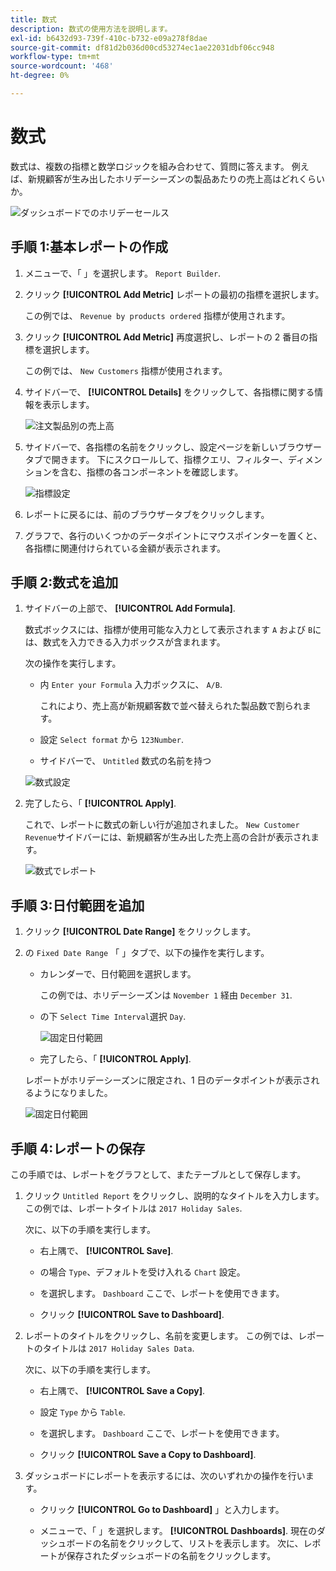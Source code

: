 ```yaml
---
title: 数式
description: 数式の使用方法を説明します。
exl-id: b6432d93-739f-410c-b732-e09a278f8dae
source-git-commit: df81d2b036d00cd53274ec1ae22031dbf06cc948
workflow-type: tm+mt
source-wordcount: '468'
ht-degree: 0%

---
```


# 数式

数式は、複数の指標と数学ロジックを組み合わせて、質問に答えます。 例えば、新規顧客が生み出したホリデーシーズンの製品あたりの売上高はどれくらいか。

![ダッシュボードでのホリデーセールス](../../assets/magento-bi-report-builder-revenue-by-products-formula-report-holiday-sales-dashboard.png)

## 手順 1:基本レポートの作成

1. メニューで、「 」を選択します。 `Report Builder`.

1. クリック **[!UICONTROL Add Metric]** レポートの最初の指標を選択します。

   この例では、 `Revenue by products ordered` 指標が使用されます。

1. クリック **[!UICONTROL Add Metric]** 再度選択し、レポートの 2 番目の指標を選択します。

   この例では、 `New Customers` 指標が使用されます。

1. サイドバーで、 **[!UICONTROL Details]** をクリックして、各指標に関する情報を表示します。

   ![注文製品別の売上高](../../assets/magento-bi-report-builder-revenue-by-products.png)

1. サイドバーで、各指標の名前をクリックし、設定ページを新しいブラウザータブで開きます。 下にスクロールして、指標クエリ、フィルター、ディメンションを含む、指標の各コンポーネントを確認します。

   ![指標設定](../../assets/magento-bi-report-builder-revenue-by-products-metric-detail.png)

1. レポートに戻るには、前のブラウザータブをクリックします。

1. グラフで、各行のいくつかのデータポイントにマウスポインターを置くと、各指標に関連付けられている金額が表示されます。

## 手順 2:数式を追加

1. サイドバーの上部で、 **[!UICONTROL Add Formula]**.

   数式ボックスには、指標が使用可能な入力として表示されます `A` および `B`には、数式を入力できる入力ボックスが含まれます。

   次の操作を実行します。

   * 内 `Enter your Formula` 入力ボックスに、 `A/B`.

      これにより、売上高が新規顧客数で並べ替えられた製品数で割られます。

   * 設定 `Select format` から `123Number`.

   * サイドバーで、 `Untitled` 数式の名前を持つ

   ![数式設定](../../assets/magento-bi-report-builder-revenue-by-products-add-formula-detail.png)

1. 完了したら、「 **[!UICONTROL Apply]**.

   これで、レポートに数式の新しい行が追加されました。 `New Customer Revenue`サイドバーには、新規顧客が生み出した売上高の合計が表示されます。

   ![数式でレポート](../../assets/magento-bi-report-builder-revenue-by-products-formula-report.png)

## 手順 3:日付範囲を追加

1. クリック **[!UICONTROL Date Range]** をクリックします。

1. の `Fixed Date Range` 「 」タブで、以下の操作を実行します。

   * カレンダーで、日付範囲を選択します。

      この例では、ホリデーシーズンは `November 1` 経由 `December 31`.

   * の下 `Select Time Interval`選択 `Day`.

      ![固定日付範囲](../../assets/magento-bi-report-builder-revenue-by-products-formula-report-fixed-date-range.png)

   * 完了したら、「 **[!UICONTROL Apply]**.

   レポートがホリデーシーズンに限定され、1 日のデータポイントが表示されるようになりました。

   ![固定日付範囲](../../assets/magento-bi-report-builder-revenue-by-products-formula-report-fixed-date-range-report.png)

## 手順 4:レポートの保存

この手順では、レポートをグラフとして、またテーブルとして保存します。

1. クリック `Untitled Report` をクリックし、説明的なタイトルを入力します。 この例では、レポートタイトルは `2017 Holiday Sales`.

   次に、以下の手順を実行します。

   * 右上隅で、 **[!UICONTROL Save]**.

   * の場合 `Type`、デフォルトを受け入れる `Chart` 設定。

   * を選択します。 `Dashboard` ここで、レポートを使用できます。

   * クリック **[!UICONTROL Save to Dashboard]**.

1. レポートのタイトルをクリックし、名前を変更します。 この例では、レポートのタイトルは `2017 Holiday Sales Data`.

   次に、以下の手順を実行します。

   * 右上隅で、 **[!UICONTROL Save a Copy]**.

   * 設定 `Type` から `Table`.

   * を選択します。 `Dashboard` ここで、レポートを使用できます。

   * クリック **[!UICONTROL Save a Copy to Dashboard]**.

1. ダッシュボードにレポートを表示するには、次のいずれかの操作を行います。

   * クリック **[!UICONTROL Go to Dashboard]** 」と入力します。

   * メニューで、「 」を選択します。 **[!UICONTROL Dashboards]**. 現在のダッシュボードの名前をクリックして、リストを表示します。 次に、レポートが保存されたダッシュボードの名前をクリックします。
